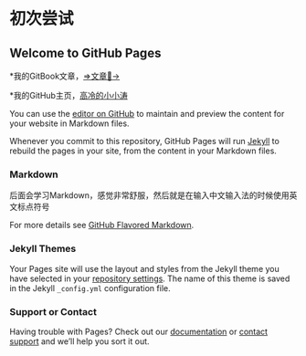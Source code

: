 # 初次尝试

## Welcome to GitHub Pages

  *我的GitBook文章，[⇒文章🤪→](https://www.wyattsuen.ml/gitbook-test/)

  *我的GitHub主页，[高冷的小小涛](https://wyattisaac.github.io/)

You can use the [editor on GitHub](https://github.com/WyattIsaac/Githubpages/edit/master/README.md) to maintain and preview the content for your website in Markdown files.

Whenever you commit to this repository, GitHub Pages will run [Jekyll](https://jekyllrb.com/) to rebuild the pages in your site, from the content in your Markdown files.

### Markdown

后面会学习Markdown，感觉非常舒服，然后就是在输入中文输入法的时候使用英文标点符号

For more details see [GitHub Flavored Markdown](https://guides.github.com/features/mastering-markdown/).

### Jekyll Themes

Your Pages site will use the layout and styles from the Jekyll theme you have selected in your [repository settings](https://github.com/WyattIsaac/Githubpages/settings). The name of this theme is saved in the Jekyll `_config.yml` configuration file.

### Support or Contact

Having trouble with Pages? Check out our [documentation](https://help.github.com/categories/github-pages-basics/) or [contact support](https://github.com/contact) and we’ll help you sort it out.

